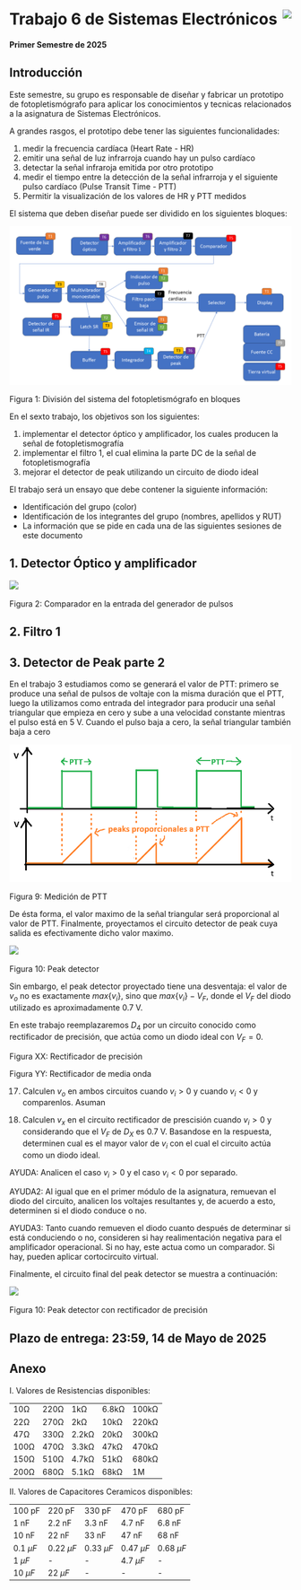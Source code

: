 # <img src="https://julianodb.github.io/SISTEMAS_ELECTRONICOS_PARA_INGENIERIA_BIOMEDICA/img/logo_fing.png?raw=true" align="right" height="45"> Trabajo 6 de Sistemas Electrónicos

#### Primer Semestre de 2025

## Introducción

Este semestre, su grupo es responsable de diseñar y fabricar un prototipo de fotopletismógrafo para aplicar los conocimientos y tecnicas relacionados a la asignatura de Sistemas Electrónicos.

A grandes rasgos, el prototipo debe tener las siguientes funcionalidades:

1. medir la frecuencia cardíaca (Heart Rate - HR)
1. emitir una señal de luz infrarroja cuando hay un pulso cardíaco
1. detectar la señal infraroja emitida por otro prototipo
1. medir el tiempo entre la detección de la señal infrarroja y el siguiente pulso cardíaco (Pulse Transit Time - PTT)
1. Permitir la visualización de los valores de HR y PTT medidos

El sistema que deben diseñar puede ser dividido en los siguientes bloques:

![TX](../img/TX.png)

Figura 1: División del sistema del fotopletismógrafo en bloques

En el sexto trabajo, los objetivos son los siguientes:

1. implementar el detector óptico y amplificador, los cuales producen la señal de fotopletismografía
1. implementar el filtro 1, el cual elimina la parte DC de la señal de fotopletismografía
1. mejorar el detector de peak utilizando un circuito de diodo ideal

El trabajo será un ensayo que debe contener la siguiente información:

- Identificación del grupo (color)
- Identificación de los integrantes del grupo (nombres, apellidos y RUT)
- La información que se pide en cada una de las siguientes sesiones de este documento

## 1. Detector Óptico y amplificador



<img src="https://julianodb.github.io/electronic_circuits_diagrams/T5_comp_pulse_gen.png" width="550">

Figura 2: Comparador en la entrada del generador de pulsos


## 2. Filtro 1



## 3. Detector de Peak parte 2

En el trabajo 3 estudiamos como se generará el valor de PTT: primero se produce una señal de pulsos de voltaje con la misma duración que el PTT, luego la utilizamos como entrada del integrador para producir una señal triangular que empieza en cero y sube a una velocidad constante mientras el pulso está en 5 V. Cuando el pulso baja a cero, la señal triangular también baja a cero

![T3_PTT](../img/T3_PTT.png)

Figura 9: Medición de PTT

De ésta forma, el valor maximo de la señal triangular será proporcional al valor de PTT. Finalmente, proyectamos el circuito detector de peak cuya salida es efectivamente dicho valor maximo.

<img src="https://julianodb.github.io/electronic_circuits_diagrams/peak_detector.png" width="200">

Figura 10: Peak detector

Sin embargo, el peak detector proyectado tiene una desventaja: el valor de $v_o$ no es exactamente $max\{v_i\}$, sino que $max\{v_i\} - V_F$, donde el $V_F$ del diodo utilizado es aproximadamente 0.7 V.

En este trabajo reemplazaremos $D_4$ por un circuito conocido como rectificador de precisión, que actúa como un diodo ideal con $V_F=0$.


Figura XX: Rectificador de precisión


Figura YY: Rectificador de media onda

17. Calculen $v_o$ en ambos circuitos cuando $v_i > 0$ y cuando $v_i < 0$ y comparenlos. Asuman

18. Calculen $v_x$ en el circuito rectificador de prescisión cuando $v_i > 0$ y considerando que el $V_F$ de $D_X$ es 0.7 V. Basandose en la respuesta, determinen cual es el mayor valor de $v_i$ con el cual el circuito actúa como un diodo ideal.

AYUDA: Analicen el caso $v_i >0$ y el caso $v_i <0$ por separado.

AYUDA2: Al igual que en el primer módulo de la asignatura, remuevan el diodo del circuito, analicen los voltajes resultantes y, de acuerdo a esto, determinen si el diodo conduce o no.

AYUDA3: Tanto cuando remueven el diodo cuanto después de determinar si está conduciendo o no, consideren si hay realimentación negativa para el amplificador operacional. Si no hay, este actua como un comparador. Si hay, pueden aplicar cortocircuito virtual.

Finalmente, el circuito final del peak detector se muestra a continuación:

<img src="https://julianodb.github.io/electronic_circuits_diagrams/precision_peak_detector.png" width="200">

Figura 10: Peak detector con rectificador de precisión


## Plazo de entrega: 23:59, 14 de Mayo de 2025

## Anexo

I. Valores de Resistencias disponibles:

|   |  |        |       |  |
|------|------|-----------|------------|-------|
| 10Ω  | 220Ω | 1kΩ       | 6.8kΩ      | 100kΩ |
| 22Ω  | 270Ω | 2kΩ       | 10kΩ       | 220kΩ |
| 47Ω  | 330Ω | 2.2kΩ     | 20kΩ       | 300kΩ |
| 100Ω | 470Ω | 3.3kΩ     | 47kΩ       | 470kΩ |
| 150Ω | 510Ω | 4.7kΩ     | 51kΩ       | 680kΩ |
| 200Ω | 680Ω | 5.1kΩ     | 68kΩ       | 1M    |

II. Valores de Capacitores Ceramicos disponibles:

|   |  |        |       |  |
|------|------|-----------|------------|-------|
| 100 pF  | 220 pF | 330 pF | 470 pF | 680 pF |
| 1 nF  | 2.2 nF | 3.3 nF | 4.7 nF | 6.8 nF |
| 10 nF  | 22 nF | 33 nF | 47 nF | 68 nF |
| $0.1\ \mu F$  | $0.22\ \mu F$ | $0.33\ \mu F$| $0.47\ \mu F$ | $0.68\ \mu F$ |
| $1\ \mu F$  | - | - | $4.7\ \mu F$ | - |
| $10\ \mu F$  | $22\ \mu F$ | - | - | - |